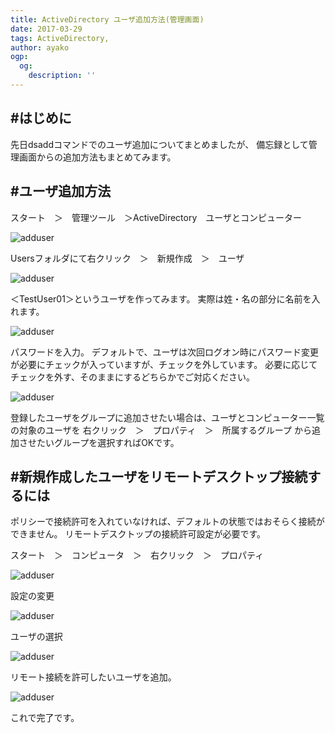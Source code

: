 ```yaml
---
title: ActiveDirectory ユーザ追加方法(管理画面)
date: 2017-03-29
tags: ActiveDirectory,
author: ayako
ogp:
  og:
    description: ''
---
```

#はじめに
---
先日dsaddコマンドでのユーザ追加についてまとめましたが、
備忘録として管理画面からの追加方法もまとめてみます。

#ユーザ追加方法
---

スタート　＞　管理ツール　＞ActiveDirectory　ユーザとコンピューター

![adduser](./2017/0329_adduser/adduser_01.png)

Usersフォルダにて右クリック　＞　新規作成　＞　ユーザ

![adduser](./2017/0329_adduser/adduser_02.png)

＜TestUser01＞というユーザを作ってみます。
実際は姓・名の部分に名前を入れます。

![adduser](./2017/0329_adduser/adduser_03.png)

パスワードを入力。
デフォルトで、ユーザは次回ログオン時にパスワード変更が必要にチェックが入っていますが、チェックを外しています。
必要に応じてチェックを外す、そのままにするどちらかでご対応ください。

![adduser](./2017/0329_adduser/adduser_05.png)

登録したユーザをグループに追加させたい場合は、ユーザとコンピューター一覧の対象のユーザを
右クリック　＞　プロパティ　＞　所属するグループ
から追加させたいグループを選択すればOKです。

#新規作成したユーザをリモートデスクトップ接続するには
---
ポリシーで接続許可を入れていなければ、デフォルトの状態ではおそらく接続ができません。
リモートデスクトップの接続許可設定が必要です。

スタート　＞　コンピュータ　＞　右クリック　＞　プロパティ

![adduser](./2017/0329_adduser/adduser_06.png)

設定の変更

![adduser](./2017/0329_adduser/adduser_07.png)

ユーザの選択

![adduser](./2017/0329_adduser/adduser_08.png)

リモート接続を許可したいユーザを追加。

![adduser](./2017/0329_adduser/adduser_09.png)


これで完了です。

